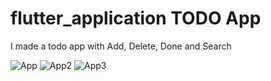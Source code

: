 # flutter_application TODO App

I made a todo app with Add, Delete, Done and Search


![App](https://user-images.githubusercontent.com/96003255/218255703-1e2a5e62-4393-4add-9cf4-eaa9013d9dbe.PNG)
![App2](https://user-images.githubusercontent.com/96003255/218255706-9db7e00b-677f-49c1-899b-7038b49a57d4.PNG)
![App3](https://user-images.githubusercontent.com/96003255/218255707-5421d28e-bf67-4ccf-995a-b83c7ff2cfa2.PNG)

